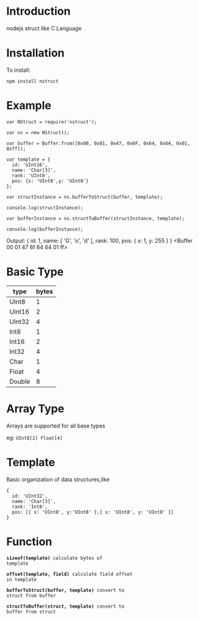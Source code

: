 Introduction
======
nodejs struct like C Language

Installation
============

To install:
 
    npm install nstruct
    

Example
=======

	var NStruct = require('nstruct');

	var ns = new NStruct();

	var buffer = Buffer.from([0x00, 0x01, 0x47, 0x6F, 0x64, 0x64, 0x01, 0xff]);

	var template = {
      id: 'UInt16',
      name: 'Char[3]',
      rank: 'UInt8',
      pos: {x: 'UInt8',y: 'UInt8'}
	};

	var structInstance = ns.bufferToStruct(buffer, template);

	console.log(structInstance);

	var bufferInstance = ns.structToBuffer(structInstance, template);

	console.log(bufferInstance);
		
Output:
	{ 
	  id: 1,
	  name: [ 'G', 'o', 'd' ],
      rank: 100,
      pos: { x: 1, y: 255 } 
	}
	<Buffer 00 01 47 6f 64 64 01 ff>
	     
Basic Type
=========

| type		| 	bytes	|
| ---- 		| 	---- 	|
| UInt8		|   1  		|
| UInt16	|   2  		|
| UInt32	|   4  		|
| Int8		|   1  		|
| Int16		|   2  		|
| Int32		|   4  		|
| Char		|   1  		|
| Float		|   4  		|
| Double	|   8  		|

Array Type
=========
 
Arrays are supported for all base types 

eg: <code>UInt8[2] Float[4] </code>

Template
=========

Basic organization of data structures,like

	{ 
	  id: 'UInt32',
	  name: 'Char[3]',
      rank: 'Int8',
      pos: [{ x: 'UInt8', y:'UInt8' },{ x: 'UInt8', y: 'UInt8' }]
	}

Function
=========

<code><strong>sizeof(template)</strong> calculate bytes of template</code>

<code><strong>offset(template, field)</strong> calculate field offset in template</code>

<code><strong>bufferToStruct(buffer, template)</strong> convert to struct from buffer</code>

<code><strong>structToBuffer(struct, template)</strong> convert to buffer from struct</code>
